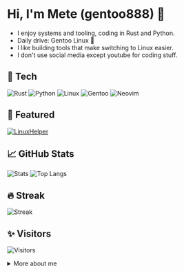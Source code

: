 <!-- Banner / Header (optional) -->
<!-- You can replace this banner with your own image -->
<!-- <img src="https://capsule-render.vercel.app/api?type=venom&color=0:1f2937,100:111827&height=200&section=header&text=Mete%20Parlak%20(gentoo888)&fontColor=ffffff&fontSize=36&animation=fadeIn" /> -->

# Hi, I'm Mete (gentoo888) 👋

- I enjoy systems and tooling, coding in Rust and Python.
- Daily drive: Gentoo Linux 🐧
- I like building tools that make switching to Linux easier.
- I don't use social media except youtube for coding stuff.

## 🔧 Tech
![Rust](https://img.shields.io/badge/Rust-000?logo=rust&logoColor=white)
![Python](https://img.shields.io/badge/Python-14354C?logo=python&logoColor=white)
![Linux](https://img.shields.io/badge/Linux-000?logo=linux&logoColor=white)
![Gentoo](https://img.shields.io/badge/Gentoo-54487A?logo=gentoo&logoColor=white)
![Neovim](https://img.shields.io/badge/Neovim-57A143?logo=neovim&logoColor=white)

## 📌 Featured
[![LinuxHelper](https://github-readme-stats.vercel.app/api/pin/?username=gentoo888&repo=LinuxHelper&theme=github_dark)](https://github.com/gentoo888/LinuxHelper)

## 📈 GitHub Stats
![Stats](https://github-readme-stats.vercel.app/api?username=gentoo888&show_icons=true&theme=github_dark)
![Top Langs](https://github-readme-stats.vercel.app/api/top-langs/?username=gentoo888&layout=compact&theme=github_dark)

## 🔥 Streak
![Streak](https://streak-stats.demolab.com?user=gentoo888&theme=dark&hide_border=true)

## ✨ Visitors
![Visitors](https://hits.seeyoufarm.com/api/count/incr/badge.svg?url=https://github.com/gentoo888&title=visits&edge_flat=false)

<!-- Snake contribution graph (optional; see workflow below) -->
<!--
![Snake animation](https://raw.githubusercontent.com/gentoo888/gentoo888/output/snake.svg)
-->

<details>
  <summary>More about me</summary>

- I like learning low-level concepts and customizing my Linux setup.
- Always exploring new tooling in Rust and Python.

</details>
